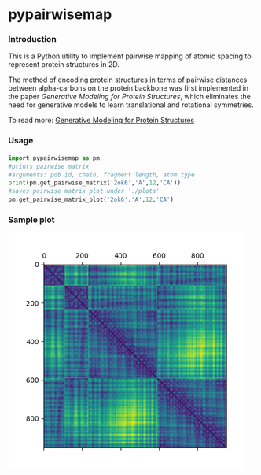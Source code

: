 # pypairwisemap
### Introduction
This is a Python utility to implement pairwise mapping of atomic spacing to represent protein structures in 2D. 

The method of encoding protein structures in terms of pairwise distances between alpha-carbons on the protein backbone was first implemented in the paper *Generative Modeling for Protein Structures*, which eliminates the need for generative models to learn translational and rotational symmetries.

To read more: [Generative Modeling for Protein Structures](https://papers.nips.cc/paper/7978-generative-modeling-for-protein-structures.pdf)

### Usage
```python
import pypairwisemap as pm
#prints pairwise matrix
#arguments: pdb id, chain, fragment length, atom type
print(pm.get_pairwise_matrix('2ok6','A',12,'CA'))
#saves pairwise matrix plot under './plots'
pm.get_pairwise_matrix_plot('2ok6','A',12,'CA')
```

### Sample plot   
![](./assets/2ok6_CA.png)
